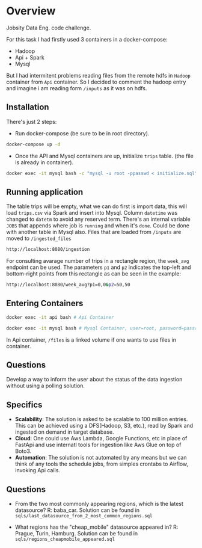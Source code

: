 # Overview

Jobsity Data Eng. code challenge.

For this task I had firstly used 3 containers in a docker-compose:
- Hadoop
- Api + Spark
- Mysql

But I had intermitent problems reading files from the remote hdfs in `Hadoop` container from `Api` container. So I decided to comment the hadoop entry and imagine i am reading form `/inputs` as it was on hdfs.

## Installation
There's just 2 steps:
- Run docker-compose (be sure to be in root directory).
```bash
docker-compose up -d
```

- Once the API and Mysql containers are up, initialize `trips` table. (the file is already in container).
```bash
docker exec -it mysql bash -c "mysql -u root -ppasswd < initialize.sql"
```

## Running application

The table trips will be empty, what we can do first is import data, this will load `trips.csv` via Spark and insert into Mysql. Column `datetime` was changed to `datetm` to avoid any reserved term. There's an internal variable `JOBS` that appends where job is `running` and when it's `done`. Could be done with another table in Mysql also. Files that are loaded from `/inputs` are moved to `/ingested_files`

```bash
http://localhost:8080/ingestion
```

For consulting avarage number of trips in a rectangle region, the `week_avg` endpoint can be used. The parameters `p1` and `p2` indicates the top-left and bottom-right points from this rectangle as can be seen in the example:

```bash
http://localhost:8080/week_avg?p1=0,0&p2=50,50
```

## Entering Containers

```bash
docker exec -it api bash # Api Container
```

```bash
docker exec -it mysql bash # Mysql Container, user=root, password=passwd
```

In Api container, `/files` is a linked volume if one wants to use files in container.

## Questions
Develop a way to inform the user about the status of the data ingestion without using a
polling solution.

## Specifics
- __Scalability__:
The solution is asked to be scalable to 100 million entries. This can be achieved using a DFS(Hadoop, S3, etc.), read by Spark and ingested on demand in target database.
- __Cloud__: One could use Aws Lambda, Google Functions, etc in place of FastApi and use internatl tools for ingestion like Aws Glue on top of Boto3.
- __Automation__: The solution is not automated by any means but we can think of any tools the schedule jobs, from simples crontabs to Airflow, invoking Api calls.

## Questions
- From the two most commonly appearing regions, which is the latest datasource?
R: baba_car. Solution can be found in `sqls/last_datasource_from_2_most_common_regions.sql`

- What regions has the "cheap_mobile" datasource appeared in?
R: Prague, Turin, Hamburg. Solution can be found in `sqls/regions_cheapmobile_appeared.sql`